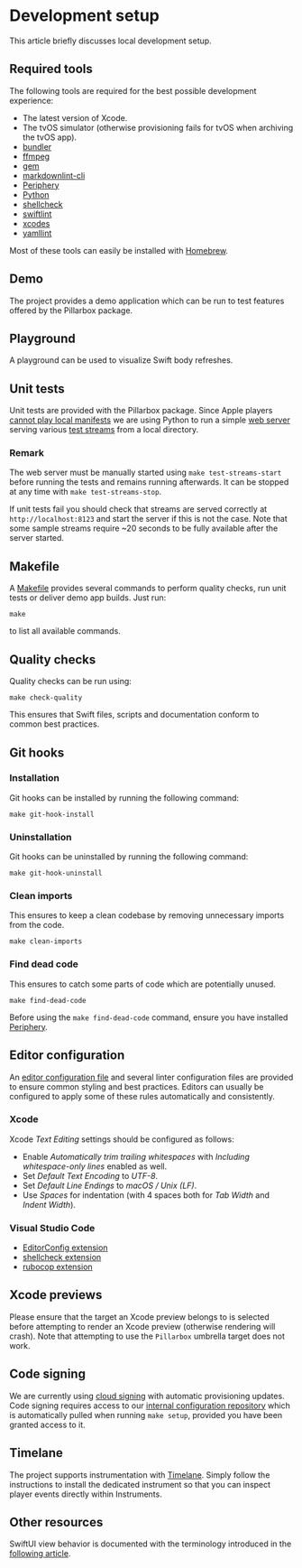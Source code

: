 
# Development setup

This article briefly discusses local development setup.

## Required tools

The following tools are required for the best possible development experience:

- The latest version of Xcode.
- The tvOS simulator (otherwise provisioning fails for tvOS when archiving the tvOS app).
- [bundler](https://bundler.io)
- [ffmpeg](https://ffmpeg.org)
- [gem](https://rubygems.org)
- [markdownlint-cli](https://github.com/igorshubovych/markdownlint-cli)
- [Periphery](https://github.com/peripheryapp/periphery)
- [Python](https://www.python.org)
- [shellcheck](https://www.shellcheck.net)
- [swiftlint](https://github.com/realm/SwiftLint)
- [xcodes](https://github.com/RobotsAndPencils/xcodes)
- [yamllint](https://github.com/adrienverge/yamllint)

Most of these tools can easily be installed with [Homebrew](https://brew.sh).

## Demo

The project provides a demo application which can be run to test features offered by the Pillarbox package.

## Playground

A playground can be used to visualize Swift body refreshes.

## Unit tests

Unit tests are provided with the Pillarbox package. Since Apple players [cannot play local manifests](https://developer.apple.com/forums/thread/69357?answerId=202051022#202051022) we are using Python to run a simple [web server](https://docs.python.org/3/library/http.server.html) serving various [test streams](TEST_STREAM_GENERATION.md) from a local directory.

### Remark

The web server must be manually started using `make test-streams-start` before running the tests and remains running afterwards. It can be stopped at any time with `make test-streams-stop`.

If unit tests fail you should check that streams are served correctly at `http://localhost:8123` and start the server if this is not the case. Note that some sample streams require ~20 seconds to be fully available after the server started.

## Makefile

A [Makefile](../Makefile) provides several commands to perform quality checks, run unit tests or deliver demo app builds. Just run:

```shell
make
```

to list all available commands.

## Quality checks

Quality checks can be run using:

```shell
make check-quality
```

This ensures that Swift files, scripts and documentation conform to common best practices.

## Git hooks

### Installation

Git hooks can be installed by running the following command:

```shell
make git-hook-install
```

### Uninstallation

Git hooks can be uninstalled by running the following command:

```shell
make git-hook-uninstall
```

### Clean imports

This ensures to keep a clean codebase by removing unnecessary imports from the code.

```shell
make clean-imports
```

### Find dead code

This ensures to catch some parts of code which are potentially unused.

```shell
make find-dead-code
```

Before using the `make find-dead-code` command, ensure you have installed [Periphery](https://github.com/peripheryapp/periphery).

## Editor configuration

An [editor configuration file](../.editorconfig) and several linter configuration files are provided to ensure common styling and best practices. Editors can usually be configured to apply some of these rules automatically and consistently.

### Xcode

Xcode _Text Editing_ settings should be configured as follows:

- Enable _Automatically trim trailing whitespaces_ with _Including whitespace-only lines_ enabled as well.
- Set _Default Text Encoding_ to _UTF-8_.
- Set _Default Line Endings_ to _macOS / Unix (LF)_.
- Use _Spaces_ for indentation (with 4 spaces both for _Tab Width_ and _Indent Width_).

### Visual Studio Code

- [EditorConfig extension](https://marketplace.visualstudio.com/items?itemName=EditorConfig.EditorConfig)
- [shellcheck extension](https://marketplace.visualstudio.com/items?itemName=timonwong.shellcheck)
- [rubocop extension](https://marketplace.visualstudio.com/items?itemName=misogi.ruby-rubocop)

## Xcode previews

Please ensure that the target an Xcode preview belongs to is selected before attempting to render an Xcode preview (otherwise rendering will crash). Note that attempting to use the `Pillarbox` umbrella target does not work.

## Code signing

We are currently using [cloud signing](https://developer.apple.com/wwdc21/10204) with automatic provisioning updates. Code signing requires access to our [internal configuration repository](https://github.com/SRGSSR/pillarbox-apple-configuration) which is automatically pulled when running `make setup`, provided you have been granted access to it.

## Timelane

The project supports instrumentation with [Timelane](https://timelane.tools). Simply follow the  instructions to install the dedicated instrument so that you can inspect player events directly within Instruments.

## Other resources

SwiftUI view behavior is documented with the terminology introduced in the [following article](http://defagos.github.io/understanding_swiftui_layout_behaviors).
